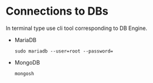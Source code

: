 # Connections to DBs

In terminal type use cli tool corresponding to DB Engine.

* MariaDB

    ```shell
    sudo mariadb --user=root --password=
    ```

* MongoDB

    ```shell
    mongosh
    ```
